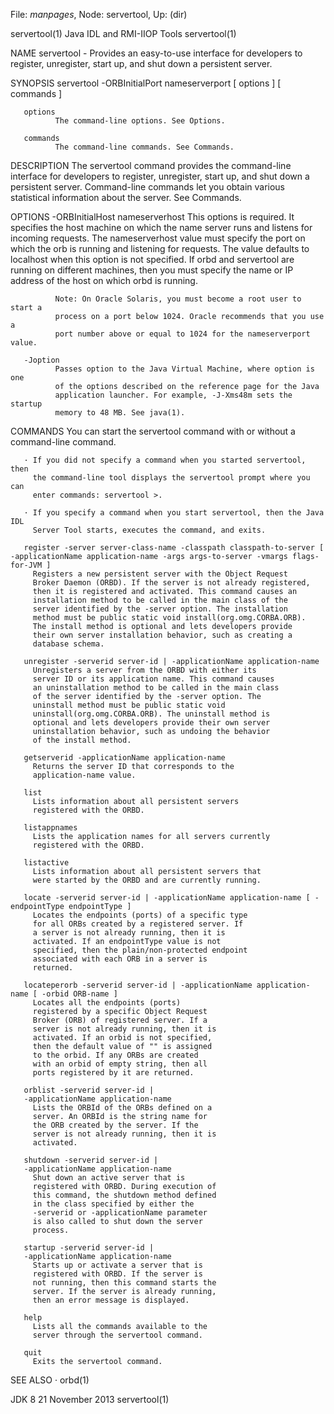 File: *manpages*,  Node: servertool,  Up: (dir)

servertool(1)             Java IDL and RMI-IIOP Tools            servertool(1)



NAME
       servertool - Provides an easy-to-use interface for developers to
       register, unregister, start up, and shut down a persistent server.

SYNOPSIS
       servertool -ORBInitialPort nameserverport [ options ] [ commands ]


       options
              The command-line options. See Options.

       commands
              The command-line commands. See Commands.

DESCRIPTION
       The servertool command provides the command-line interface for
       developers to register, unregister, start up, and shut down a
       persistent server. Command-line commands let you obtain various
       statistical information about the server. See Commands.

OPTIONS
       -ORBInitialHost nameserverhost
              This options is required. It specifies the host machine on which
              the name server runs and listens for incoming requests. The
              nameserverhost value must specify the port on which the orb is
              running and listening for requests. The value defaults to
              localhost when this option is not specified. If orbd and
              servertool are running on different machines, then you must
              specify the name or IP address of the host on which orbd is
              running.

              Note: On Oracle Solaris, you must become a root user to start a
              process on a port below 1024. Oracle recommends that you use a
              port number above or equal to 1024 for the nameserverport value.

       -Joption
              Passes option to the Java Virtual Machine, where option is one
              of the options described on the reference page for the Java
              application launcher. For example, -J-Xms48m sets the startup
              memory to 48 MB. See java(1).

COMMANDS
       You can start the servertool command with or without a command-line
       command.

       · If you did not specify a command when you started servertool, then
         the command-line tool displays the servertool prompt where you can
         enter commands: servertool >.

       · If you specify a command when you start servertool, then the Java IDL
         Server Tool starts, executes the command, and exits.

       register -server server-class-name -classpath classpath-to-server [ -applicationName application-name -args args-to-server -vmargs flags-for-JVM ]
         Registers a new persistent server with the Object Request
         Broker Daemon (ORBD). If the server is not already registered,
         then it is registered and activated. This command causes an
         installation method to be called in the main class of the
         server identified by the -server option. The installation
         method must be public static void install(org.omg.CORBA.ORB).
         The install method is optional and lets developers provide
         their own server installation behavior, such as creating a
         database schema.

       unregister -serverid server-id | -applicationName application-name
         Unregisters a server from the ORBD with either its
         server ID or its application name. This command causes
         an uninstallation method to be called in the main class
         of the server identified by the -server option. The
         uninstall method must be public static void
         uninstall(org.omg.CORBA.ORB). The uninstall method is
         optional and lets developers provide their own server
         uninstallation behavior, such as undoing the behavior
         of the install method.

       getserverid -applicationName application-name
         Returns the server ID that corresponds to the
         application-name value.

       list
         Lists information about all persistent servers
         registered with the ORBD.

       listappnames
         Lists the application names for all servers currently
         registered with the ORBD.

       listactive
         Lists information about all persistent servers that
         were started by the ORBD and are currently running.

       locate -serverid server-id | -applicationName application-name [ -endpointType endpointType ]
         Locates the endpoints (ports) of a specific type
         for all ORBs created by a registered server. If
         a server is not already running, then it is
         activated. If an endpointType value is not
         specified, then the plain/non-protected endpoint
         associated with each ORB in a server is
         returned.

       locateperorb -serverid server-id | -applicationName application-name [ -orbid ORB-name ]
         Locates all the endpoints (ports)
         registered by a specific Object Request
         Broker (ORB) of registered server. If a
         server is not already running, then it is
         activated. If an orbid is not specified,
         then the default value of "" is assigned
         to the orbid. If any ORBs are created
         with an orbid of empty string, then all
         ports registered by it are returned.

       orblist -serverid server-id |
       -applicationName application-name
         Lists the ORBId of the ORBs defined on a
         server. An ORBId is the string name for
         the ORB created by the server. If the
         server is not already running, then it is
         activated.

       shutdown -serverid server-id |
       -applicationName application-name
         Shut down an active server that is
         registered with ORBD. During execution of
         this command, the shutdown method defined
         in the class specified by either the
         -serverid or -applicationName parameter
         is also called to shut down the server
         process.

       startup -serverid server-id |
       -applicationName application-name
         Starts up or activate a server that is
         registered with ORBD. If the server is
         not running, then this command starts the
         server. If the server is already running,
         then an error message is displayed.

       help
         Lists all the commands available to the
         server through the servertool command.

       quit
         Exits the servertool command.

SEE ALSO
       · orbd(1)



JDK 8                          21 November 2013                  servertool(1)
